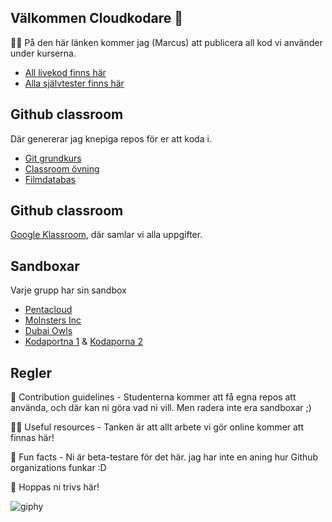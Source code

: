 
## Välkommen Cloudkodare 👋

🙋‍♀️ På den här länken kommer jag (Marcus) att publicera all kod vi använder under kurserna. 

 - [All livekod finns här](https://github.com/Campus-Molndal-CLO22/Lektionsmaterial)
- [Alla självtester finns här](https://github.com/Campus-Molndal-CLO22/Kodutmaning)

## Github classroom ##
Där genererar jag knepiga repos för er att koda i.
- [Git grundkurs](https://classroom.github.com/a/B9Xz7QrX)
- [Classroom övning](https://classroom.github.com/a/rwJhDhee)
- [Filmdatabas](https://classroom.github.com/a/6RnXKxPH)

## Github classroom ##
[Google Klassroom](https://classroom.google.com/u/0/w/NTU3ODQ4Nzk3MDgy/t/all), där samlar vi alla uppgifter.

## Sandboxar ##
Varje grupp har sin sandbox

- [Pentacloud](https://github.com/Campus-Molndal-CLO22/PentaCloud)
- [Molnsters Inc](https://github.com/Campus-Molndal-CLO22/Molnsters-Inc-Sandbox)
- [Dubai Owls](https://github.com/Campus-Molndal-CLO22/Dubai-Owls-Sandbox)
- [Kodaportna 1](https://github.com/Campus-Molndal-CLO22/Kodaporna-Sandbox) & [Kodaporna 2](https://github.com/Campus-Molndal-CLO22/Kodaporna-Sandbox2)

## Regler ##
🌈 Contribution guidelines - 
Studenterna kommer att få egna repos att använda, och där kan ni göra vad ni vill. 
Men radera inte era sandboxar ;)

👩‍💻 Useful resources - Tanken är att allt arbete vi gör online kommer att finnas här!

🍿 Fun facts - Ni är beta-testare för det här. jag har inte en aning hur Github organizations funkar :D

🧙 Hoppas ni trivs här!

![giphy](https://user-images.githubusercontent.com/74178301/199276610-91c66418-89b6-460a-ac41-c2fe6737b84a.gif)
